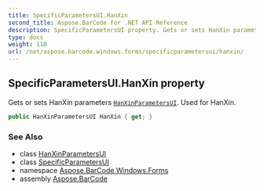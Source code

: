 ```yaml
---
title: SpecificParametersUI.HanXin
second_title: Aspose.BarCode for .NET API Reference
description: SpecificParametersUI property. Gets or sets HanXin parameters HanXinParametersUI. Used for HanXin
type: docs
weight: 110
url: /net/aspose.barcode.windows.forms/specificparametersui/hanxin/
---
```

## SpecificParametersUI.HanXin property

Gets or sets HanXin parameters [`HanXinParametersUI`](../../hanxinparametersui/). Used for HanXin.

```csharp
public HanXinParametersUI HanXin { get; }
```

### See Also

* class [HanXinParametersUI](../../hanxinparametersui/)
* class [SpecificParametersUI](../)
* namespace [Aspose.BarCode.Windows.Forms](../../specificparametersui/)
* assembly [Aspose.BarCode](../../../)


